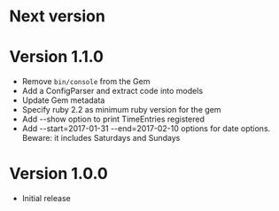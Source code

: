 # Next version

# Version 1.1.0
- Remove `bin/console` from the Gem
- Add a ConfigParser and extract code into models
- Update Gem metadata
- Specify ruby 2.2 as minimum ruby version for the gem
- Add --show option to print TimeEntries registered
- Add --start=2017-01-31 --end=2017-02-10 options for date options. Beware: it includes Saturdays and Sundays

# Version 1.0.0
- Initial release
